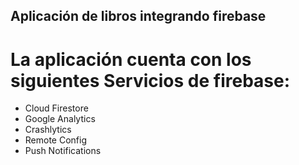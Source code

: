 ## Aplicación de libros integrando firebase 
 # La aplicación cuenta con los siguientes Servicios de firebase:
  - Cloud Firestore
  - Google Analytics
  - Crashlytics
  - Remote Config
  - Push Notifications
    
